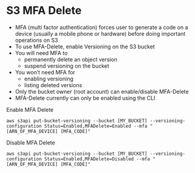 # S3 MFA Delete

* MFA (multi factor authentication) forces user to generate a code on a device (usually a mobile phone or hardware) before doing important operations on S3
* To use MFA-Delete, enable Versioning on the S3 bucket
* You will need MFA to
  * permanently delete an object version
  * suspend versioning on the bucket
* You won’t need MFA for
  * enabling versioning
  * listing deleted versions
* Only the bucket owner (root account) can enable/disable MFA-Delete
* MFA-Delete currently can only be enabled using the CLI

Enable MFA Delete

```ssh
aws s3api put-bucket-versioning --bucket [MY_BUCKET] --versioning-configuration Status=Enabled,MFADelete=Enabled --mfa "[ARN_OF_MFA_DEVICE] [MFA_CODE]"
```

Disable MFA Delete

```ssh
aws s3api put-bucket-versioning --bucket [MY_BUCKET] --versioning-configuration Status=Enabled,MFADelete=Disabled --mfa "[ARN_OF_MFA_DEVICE] [MFA_CODE]"
```
